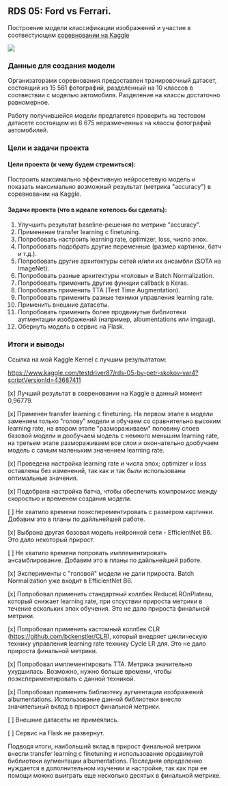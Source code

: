 ## RDS 05: Ford vs Ferrari.

Построение модели классификации изображений и участие в соотвестующем [соревновании на Kaggle](https://www.kaggle.com/c/sf-dl-car-classification/ "соревновании на Kaggle")

![](https://lms.skillfactory.ru/assets/courseware/v1/2be9ec02b8ab3ac9e8d194d2bcc64398/asset-v1:Skillfactory+DST-9+11DEC2019+type@asset+block/nn-7.jpg)

### Данные для создания модели

Организаторами соревнования предоставлен транировочный датасет, состоящий из 15 561 фотографий, разделенный на 10 классов в соотвествии с моделью автомобиля. Разделение на классы достаточно равномерное.

Работу получившейся модели предлагется проверить на тестовом датасете состоящем из 6 675 неразмеченных на классы фотографий автомобилей.

### Цели и задачи проекта

#### Цели проекта (к чему будем стремиться): 
Построить максимально эффективную нейросетевую модель и показать максимально возможный результат (метрика "accuracy") в соревновании на Kaggle.

#### Задачи проекта (что в идеале хотелось бы сделать):
1. Улучшить результат baseline-решения по метрике "accuracy".
2. Применение transfer learning с finetuning.
3. Попробовать настроить learning rate, optimizer, loss, число эпох.
4. Попробовать подобрать другие переменные (размер картинки, батч и т.д.).
5. Попробовать другие архитектуры сетей и/или их ансамбли (SOTA на ImageNet).
6. Попробовать разные архитектуры «головы» и Batch Normalization.
7. Попробовать применить другие функции callback в Keras.
8. Попробовать применить TTA (Test Time Augmentation).
9. Попробовать применить разные техники управления learning rate.
10. Применить внешние датасеты.
11. Попробовать применить более продвинутые библиотеки аугментации изображений (например, albumentations или imgaug).
12. Обернуть модель в сервис на Flask.

### Итоги и выводы

Сcылка на мой Kaggle Kernel c лучшим резульататом:

https://www.kaggle.com/testdriver87/rds-05-by-petr-skokov-var4?scriptVersionId=43687411

[x] Лучший результат в совреновании на Kaggle в данный момент 0,96779.

[х]  Применен transfer learning с finetuning. На первом этапе в модели заменяем только "голову" модели и обучаем со сравнительно высоким learning rate, на втором этапе "размораживаем" половину слоев базовой модели и дообучаем модель с немного меньшим learning rate, на третьем этапе размораживаем все слои и окончательно дообучаем модель с самым маленьким значением learning rate.

[х] Проведена настройка learning rate и числа эпох; optimizer и loss оставлены без изменений, так как и так были использованы оптимальные значения.

[х] Подобрана настройка батча, чтобы обеспечить компромисс между скоростью и временем создания модели.

[ ] Не хватило времени поэксперементировать с размером картинки. Добавим это в планы по дайльнейшей работе.

[х] Выбрана другая базовая модель нейронной сети - EfficientNet B6. Это дало некоторый прирост.

[ ] Не хватило времени попровать имплементировать ансамблирование. Добавим это в планы по дайльнейшей работе.

[х] Эксперименты с "головой" модели не дали прироста. Batch Normalization уже входит в EfficientNet B6.

[х] Попробовал применить стандартный коллбек ReduceLROnPlateau, который снижает learning rate, при отсуствии прироста метрики в течение ескольких эпох обучения. Это не дало прироста финальной метрики.

[х] Попробовал применить кастомный коллбек CLR (https://github.com/bckenstler/CLR), который внедряет циклическую технику управления learning rate технику Cycle LR для. Это не дало прироста финальной метрики.

[х] Попробовал имплементировать TTA. Метрика значительно ухудшилась. Возможно, нужно больше времени, чтобы поэкспериментировать с данной техникой.

[х] Попробовал применить библиотеку аугментации изображений albumentations. Использование данной библиотеки внесло значительный вклад в прирост финальной метрики.

[ ] Внешние датасеты не примеялись.

[ ] Сервис на Flask не развернут.

Подводя итоги, наибольший вклад в прирост финальной метрики внесли transfer learning с finetuning и использование продвинутой библиотеки аугментации albumentations. Последняя определенно нуждается в дополнительном изучении и настройке, так как при ее помощи можно выиграть еще несколько десятых в финальной метрике.